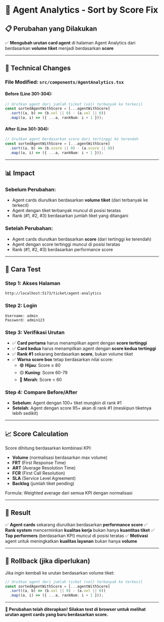 # 🎯 Agent Analytics - Sort by Score Fix

## 📋 **Perubahan yang Dilakukan**

✅ **Mengubah urutan card agent** di halaman Agent Analytics dari berdasarkan **volume tiket** menjadi berdasarkan **score**

---

## 🔧 **Technical Changes**

### **File Modified**: `src/components/AgentAnalytics.tsx`

#### **Before (Line 301-304):**
```typescript
// Urutkan agent dari jumlah ticket (vol) terbanyak ke terkecil
const sortedAgentWithScore = [...agentWithScore]
  .sort((a, b) => (b.vol || 0) - (a.vol || 0))
  .map((a, i) => ({ ...a, rankNum: i + 1 }));
```

#### **After (Line 301-304):**
```typescript
// Urutkan agent berdasarkan score dari tertinggi ke terendah
const sortedAgentWithScore = [...agentWithScore]
  .sort((a, b) => (b.score || 0) - (a.score || 0))
  .map((a, i) => ({ ...a, rankNum: i + 1 }));
```

---

## 📊 **Impact**

### **Sebelum Perubahan:**
- Agent cards diurutkan berdasarkan **volume tiket** (dari terbanyak ke terkecil)
- Agent dengan tiket terbanyak muncul di posisi teratas
- Rank (#1, #2, #3) berdasarkan jumlah tiket yang ditangani

### **Setelah Perubahan:**
- Agent cards diurutkan berdasarkan **score** (dari tertinggi ke terendah)
- Agent dengan score tertinggi muncul di posisi teratas
- Rank (#1, #2, #3) berdasarkan performance score

---

## 🎯 **Cara Test**

### **Step 1: Akses Halaman**
```
http://localhost:5173/ticket/agent-analytics
```

### **Step 2: Login**
```
Username: admin
Password: admin123
```

### **Step 3: Verifikasi Urutan**
- ✅ **Card pertama** harus menampilkan agent dengan **score tertinggi**
- ✅ **Card kedua** harus menampilkan agent dengan **score kedua tertinggi**
- ✅ **Rank #1** sekarang berdasarkan **score**, bukan volume tiket
- ✅ **Warna score box** tetap berdasarkan nilai score:
  - 🟢 **Hijau**: Score ≥ 80
  - 🟡 **Kuning**: Score 60-79
  - 🔴 **Merah**: Score < 60

### **Step 4: Compare Before/After**
- **Sebelum**: Agent dengan 100+ tiket mungkin di rank #1
- **Setelah**: Agent dengan score 95+ akan di rank #1 (meskipun tiketnya lebih sedikit)

---

## 📈 **Score Calculation**

Score dihitung berdasarkan kombinasi KPI:
- **Volume** (normalisasi berdasarkan max volume)
- **FRT** (First Response Time)
- **ART** (Average Resolution Time)  
- **FCR** (First Call Resolution)
- **SLA** (Service Level Agreement)
- **Backlog** (jumlah tiket pending)

Formula: Weighted average dari semua KPI dengan normalisasi

---

## 🎉 **Result**

✅ **Agent cards** sekarang diurutkan berdasarkan **performance score**
✅ **Rank system** mencerminkan **kualitas kerja** bukan hanya **kuantitas tiket**
✅ **Top performers** (berdasarkan KPI) muncul di posisi teratas
✅ **Motivasi** agent untuk meningkatkan **kualitas layanan** bukan hanya **volume**

---

## 🔄 **Rollback (jika diperlukan)**

Jika ingin kembali ke urutan berdasarkan volume tiket:

```typescript
// Urutkan agent dari jumlah ticket (vol) terbanyak ke terkecil
const sortedAgentWithScore = [...agentWithScore]
  .sort((a, b) => (b.vol || 0) - (a.vol || 0))
  .map((a, i) => ({ ...a, rankNum: i + 1 }));
```

---

**🚀 Perubahan telah diterapkan! Silakan test di browser untuk melihat urutan agent cards yang baru berdasarkan score.**